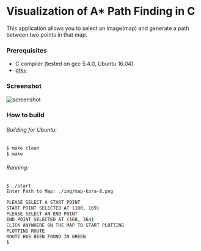 # Visualization of A* Path Finding in C
This application allows you to select an image(map) and generate a path between two points in that map.

### Prerequisites
* C compiler (tested on gcc 5.4.0, Ubuntu 16.04)
* [gtk+](https://www.gtk.org)

### Screenshot
![screenshot](https://raw.githubusercontent.com/akhilmd/ds-sem3/master/img/screenshots/as2.png)

### How to build
###### Building for Ubuntu:
```sh 
$ make clean
$ make
```

###### Running:
```sh 
$ ./start
Enter Path to Map: ./img/map-kora-8.png

PLEASE SELECT A START POINT
START POINT SELECTED AT (100, 169)
PLEASE SELECT AN END POINT
END POINT SELECTED AT (168, 364)
CLICK ANYWHERE ON THE MAP TO START PLOTTING
PLOTTING ROUTE
ROUTE HAS BEEN FOUND IN GREEN
$
```
